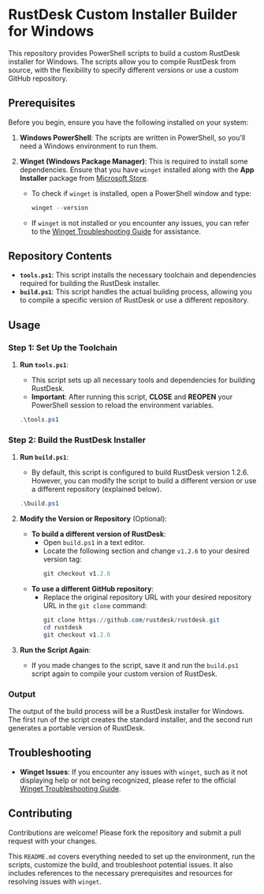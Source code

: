 # RustDesk Custom Installer Builder for Windows 

This repository provides PowerShell scripts to build a custom RustDesk installer for Windows. The scripts allow you to compile RustDesk from source, with the flexibility to specify different versions or use a custom GitHub repository.

## Prerequisites

Before you begin, ensure you have the following installed on your system:

1. **Windows PowerShell**: The scripts are written in PowerShell, so you'll need a Windows environment to run them.
2. **Winget (Windows Package Manager)**: This is required to install some dependencies. Ensure that you have `winget` installed along with the **App Installer** package from [Microsoft Store](https://apps.microsoft.com/detail/9nblggh4nns1?hl=en-us&gl=US).
 
   - To check if `winget` is installed, open a PowerShell window and type:
     ```powershell
     winget --version
     ```

   - If `winget` is not installed or you encounter any issues, you can refer to the [Winget Troubleshooting Guide](https://github.com/microsoft/winget-cli/blob/d68a1a69346e7ca16a5d07eef38a2c93172eb991/doc/troubleshooting/README.md#executing-winget-doesnt-display-help) for assistance.

## Repository Contents

- **`tools.ps1`**: This script installs the necessary toolchain and dependencies required for building the RustDesk installer.
- **`build.ps1`**: This script handles the actual building process, allowing you to compile a specific version of RustDesk or use a different repository.

## Usage

### Step 1: Set Up the Toolchain

1. **Run `tools.ps1`**:
   - This script sets up all necessary tools and dependencies for building RustDesk.
   - **Important**: After running this script, **CLOSE** and **REOPEN** your PowerShell session to reload the environment variables.

   ```powershell
   .\tools.ps1
   ```

### Step 2: Build the RustDesk Installer

1. **Run `build.ps1`**:
   - By default, this script is configured to build RustDesk version 1.2.6. However, you can modify the script to build a different version or use a different repository (explained below).

   ```powershell
   .\build.ps1
   ```

2. **Modify the Version or Repository** (Optional):
   - **To build a different version of RustDesk**:
     - Open `build.ps1` in a text editor.
     - Locate the following section and change `v1.2.6` to your desired version tag:
       ```powershell
       git checkout v1.2.6
       ```
   - **To use a different GitHub repository**:
     - Replace the original repository URL with your desired repository URL in the `git clone` command:
       ```powershell
       git clone https://github.com/rustdesk/rustdesk.git
       cd rustdesk
       git checkout v1.2.6
       ```

3. **Run the Script Again**:
   - If you made changes to the script, save it and run the `build.ps1` script again to compile your custom version of RustDesk.

### Output

The output of the build process will be a RustDesk installer for Windows. The first run of the script creates the standard installer, and the second run generates a portable version of RustDesk.

## Troubleshooting

- **Winget Issues**: If you encounter any issues with `winget`, such as it not displaying help or not being recognized, please refer to the official [Winget Troubleshooting Guide](https://github.com/microsoft/winget-cli/blob/d68a1a69346e7ca16a5d07eef38a2c93172eb991/doc/troubleshooting/README.md#executing-winget-doesnt-display-help).

## Contributing

Contributions are welcome! Please fork the repository and submit a pull request with your changes.

This `README.md` covers everything needed to set up the environment, run the scripts, customize the build, and troubleshoot potential issues. It also includes references to the necessary prerequisites and resources for resolving issues with `winget`.
